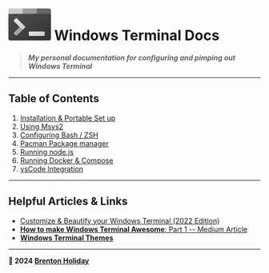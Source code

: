 # ![Windows Terminal Icon](https://raw.githubusercontent.com/8rents/_/i/h1/windows-terminal.png)  Windows Terminal Docs

> ***My personal documentation for configuring and pimping out Windows Terminal***

---

## Table of Contents

1. [Installation & Portable Set up](01-portable-setup-configs)
2. [Using Msys2](02-scoop-and-package-managers)
3. [Configuring Bash / ZSH](03-msys2-bash-zsh-shells)
4. [Pacman Package manager](04-pacman-package-manager)
5. [Running node.js](05-node-and-version-and-package-manager)
6. [Running Docker & Compose](06-docker)
7. [vsCode Integration](07-vscode-integration)

---

## Helpful Articles & Links

- [Customize & Beautify your Windows Terminal (2022 Edition)](https://dev.to/ansonh/customize-beautify-your-windows-terminal-2022-edition-541l)
- [**How to make Windows Terminal Awesome**: Part 1 -- Medium Article](https://medium.com/illumination/how-to-make-windows-terminal-awesome-part-1-530eedf6eabb)
- **[Windows Terminal Themes](https://windowsterminalthemes.dev/)**

------

**🤍 2024 [Brenton Holiday](https://brenton.holiday)**